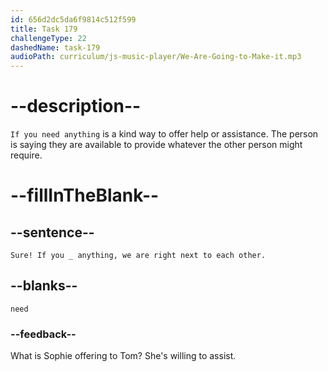 ```yaml
---
id: 656d2dc5da6f9814c512f599
title: Task 179
challengeType: 22
dashedName: task-179
audioPath: curriculum/js-music-player/We-Are-Going-to-Make-it.mp3
---
```


<!--
AUDIO REFERENCE:
Sophie: Sure! If you need anything, we are right next to each other.
-->

# --description--

`If you need anything` is a kind way to offer help or assistance. The person is saying they are available to provide whatever the other person might require.

# --fillInTheBlank--

## --sentence--

`Sure! If you _ anything, we are right next to each other.`

## --blanks--

`need`

### --feedback--

What is Sophie offering to Tom? She's willing to assist.
